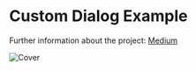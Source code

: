 

# Custom Dialog Example

Further information about the project: [Medium](https://itnext.io/create-your-own-dialog-without-using-any-packages-7bb303f62471)

![Cover](https://miro.medium.com/max/1400/1*9TdhN1VOT_NlgLVpr2JpRg.webp)
